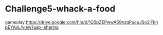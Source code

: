 # Challenge5-whack-a-food
gameplay:https://drive.google.com/file/d/1Q5pZEPwwA59nzqPucuJSo2lFknpEYAxL/view?usp=sharing
